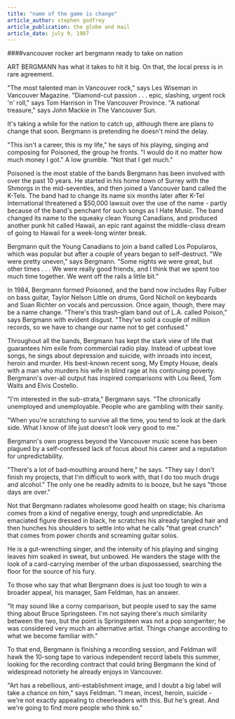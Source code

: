 ```yaml
---
title: "name of the game is change"
article_author: stephen godfrey
article_publication: the globe and mail
article_date: july 9, 1987
---
```

####vancouver rocker art bergmann ready to take on nation  
  
ART BERGMANN has what it takes to hit it big. On that, the local press is in rare agreement.  
  
"The most talented man in Vancouver rock," says Les Wiseman in Vancouver Magazine. "Diamond-cut passion . . . epic, slashing, urgent rock 'n' roll," says Tom Harrison in The Vancouver Province. "A national treasure," says John Mackie in The Vancouver Sun.  
  
It's taking a while for the nation to catch up, although there are plans to change that soon. Bergmann is pretending he doesn't mind the delay.  
  
"This isn't a career, this is my life," he says of his playing, singing and composing for Poisoned, the group he fronts. "I would do it no matter how much money I got." A low grumble. "Not that I get much."  
  
Poisoned is the most stable of the bands Bergmann has been involved with over the past 10 years. He started in his home town of Surrey with the Shmorgs in the mid-seventies, and then joined a Vancouver band called the K-Tels. The band had to change its name six months later after K-Tel International threatened a $50,000 lawsuit over the use of the name - partly because of the band's penchant for such songs as I Hate Music. The band changed its name to the squeaky clean Young Canadians, and produced another punk hit called Hawaii, an epic rant against the middle-class dream of going to Hawaii for a week-long winter break.  
  
Bergmann quit the Young Canadians to join a band called Los Popularos, which was popular but after a couple of years began to self-destruct. "We were pretty uneven," says Bergmann. "Some nights we were great, but other times . . . We were really good friends, and I think that we spent too much time together. We went off the rails a little bit."  
  
In 1984, Bergmann formed Poisoned, and the band now includes Ray Fulber on bass guitar, Taylor Nelson Little on drums, Gord Nicholl on keyboards and Suan Richter on vocals and percussion. Once again, though, there may be a name change. "There's this trash-glam band out of L.A. called Poison," says Bergmann with evident disgust. "They've sold a couple of million records, so we have to change our name not to get confused."  
  
Throughout all the bands, Bergmann has kept the stark view of life that guarantees him exile from commercial radio play. Instead of upbeat love songs, he sings about depression and suicide, with inroads into incest, heroin and murder. His best-known recent song, My Empty House, deals with a man who murders his wife in blind rage at his continuing poverty. Bergmann's over-all output has inspired comparisons with Lou Reed, Tom Waits and Elvis Costello.  
  
"I'm interested in the sub-strata," Bergmann says. "The chronically unemployed and unemployable. People who are gambling with their sanity.  
  
"When you're scratching to survive all the time, you tend to look at the dark side. What I know of life just doesn't look very good to me."  
  
Bergmann's own progress beyond the Vancouver music scene has been plagued by a self-confessed lack of focus about his career and a reputation for unpredictability.  
  
"There's a lot of bad-mouthing around here," he says. "They say I don't finish my projects, that I'm difficult to work with, that I do too much drugs and alcohol." The only one he readily admits to is booze, but he says "those days are over."  
  
Not that Bergmann radiates wholesome good health on stage; his charisma comes from a kind of negative energy, tough and unpredictable. An emaciated figure dressed in black, he scratches his already tangled hair and then hunches his shoulders to settle into what he calls "that great crunch" that comes from power chords and screaming guitar solos.  
  
He is a gut-wrenching singer, and the intensity of his playing and singing leaves him soaked in sweat, but unbowed. He wanders the stage with the look of a card-carrying member of the urban dispossessed, searching the floor for the source of his fury.  
  
To those who say that what Bergmann does is just too tough to win a broader appeal, his manager, Sam Feldman, has an answer.  
  
"It may sound like a corny comparison, but people used to say the same thing about Bruce Springsteen. I'm not saying there's much similarity between the two, but the point is Springsteen was not a pop songwriter; he was considered very much an alternative artist. Things change according to what we become familiar with."  
  
To that end, Bergmann is finishing a recording session, and Feldman will hawk the 10-song tape to various independent record labels this summer, looking for the recording contract that could bring Bergmann the kind of widespread notoriety he already enjoys in Vancouver.  
  
"Art has a rebellious, anti-establishment image, and I doubt a big label will take a chance on him," says Feldman. "I mean, incest, heroin, suicide - we're not exactly appealing to cheerleaders with this. But he's great. And we're going to find more people who think so."  
